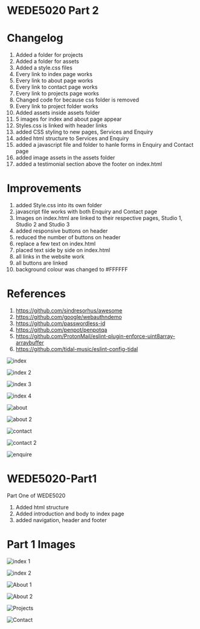 # WEDE5020 Part 2

# Changelog
1. Added a folder for projects
2. Added a folder for assets
3. Added a style.css files
4. Every link to index page works
5. Every link to about page works
6. Every link to contact page works
7. Every link to projects page works
8. Changed code for because css folder is removed
9. Every link to project folder works
10. Added assets inside assets folder
11. 5 images for index and about page appear
12. Styles.css is linked with header links
13. added CSS styling to new pages, Services and Enquiry
14. added html structure to Services and Enquiry
15. added a javascript file and folder to hanle forms in Enquiry and Contact page
16. added image assets in the assets folder
17. added a testimonial section above the footer on index.html

# Improvements
1. added Style.css into its own folder
2. javascript file works with both Enquiry and Contact page
3. Images on index.html are linked to their respective pages, Studio 1, Studio 2 and Studio 3
4. added responsive buttons on header
5. reduced the number of buttons on header
6. replace a few text on index.html
7. placed text side by side on index.html
8. all links in the website work
9. all buttons are linked
10. background colour was changed to #FFFFFF

# References
1. https://github.com/sindresorhus/awesome
2. https://github.com/google/webauthndemo
3. https://github.com/passwordless-id
4. https://github.com/penpot/penpotqa
5. https://github.com/ProtonMail/eslint-plugin-enforce-uint8array-arraybuffer
6. https://github.com/tidal-music/eslint-config-tidal

![index](https://github.com/user-attachments/assets/8f1e8d5e-177a-4269-ac55-5ea765e6add9)

![index 2](https://github.com/user-attachments/assets/26d38408-1f4c-4116-8427-92ebec4ac0b8)

![index 3](https://github.com/user-attachments/assets/96e315b8-e6f7-451b-a319-acdcc0acb999)

![index 4](https://github.com/user-attachments/assets/5078e8bf-9873-4d91-8515-9876ecc7a329)

![about](https://github.com/user-attachments/assets/fc5eddbe-11dc-42c8-87cc-f4454c9bfb7b)

![about 2](https://github.com/user-attachments/assets/a51c2720-a5b8-4a1f-ac43-b8e6177cc3d9)

![contact](https://github.com/user-attachments/assets/7cedfde7-8122-43b9-bd76-a8c926be9652)

![contact 2](https://github.com/user-attachments/assets/0f1afe41-af72-49b0-8395-20d31cd6af80)

![enquire](https://github.com/user-attachments/assets/2d9ed251-7677-40b3-bff8-5a33933aaed4)




# WEDE5020-Part1
Part One of WEDE5020

1.  Added html structure
2.  Added introduction and body to index page
3.  added navigation, header and footer

# Part 1 Images
![index 1](https://github.com/user-attachments/assets/5f92bfb2-8457-428b-a467-fcdc93c9d120)

![index 2](https://github.com/user-attachments/assets/fe247e78-2d8d-4558-8372-85adb50168c1)

![About 1](https://github.com/user-attachments/assets/04128dd4-dbef-415e-893a-7d0b1ec5867f)

![About 2](https://github.com/user-attachments/assets/8bff38ce-a2f3-4c8b-a1d6-cfddd534c744)

![Projects](https://github.com/user-attachments/assets/ce53da1b-60e3-4642-8bd1-f3d4c3ef6e6d)

![Contact](https://github.com/user-attachments/assets/cb824f9f-115e-4705-bcf2-6af31119d933)
